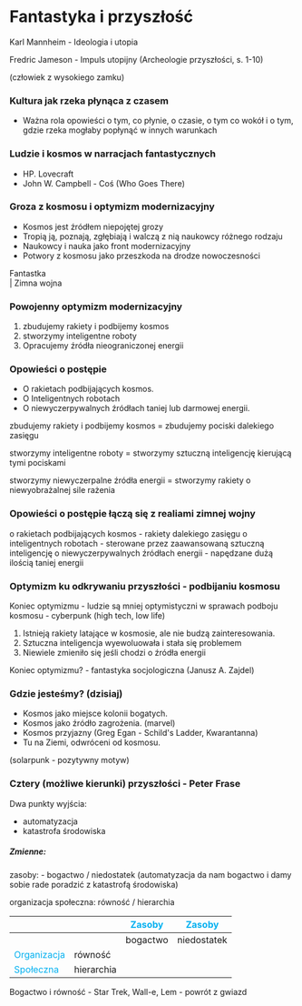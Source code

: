 

# Fantastyka i przyszłość



Karl Mannheim - Ideologia i utopia

Fredric Jameson - Impuls utopijny (Archeologie przyszłości, s. 1-10)

(człowiek z wysokiego zamku)


### Kultura jak rzeka płynąca z czasem
- Ważna rola opowieści o tym, co płynie, o czasie, o tym co wokół i o tym, gdzie rzeka mogłaby popłynąć w innych warunkach

### Ludzie i kosmos w narracjach fantastycznych

- HP. Lovecraft
- John W. Campbell - Coś (Who Goes There)

### Groza z kosmosu i optymizm modernizacyjny

- Kosmos jest źródłem niepojętej grozy
- Tropią ją, poznają, zgłębiają i walczą z nią naukowcy różnego rodzaju
- Naukowcy i nauka jako front modernizacyjny
- Potwory z kosmosu jako przeszkoda na drodze nowoczesności


Fantastka     
    |
Zimna wojna

### Powojenny optymizm modernizacyjny

1. zbudujemy rakiety i podbijemy kosmos
2. stworzymy inteligentne roboty
3. Opracujemy źródła nieograniczonej energii


### Opowieści o postępie

- O rakietach podbijających kosmos.
- O Inteligentnych robotach
- O niewyczerpywalnych źródłach taniej lub darmowej energii.



zbudujemy rakiety i podbijemy kosmos = zbudujemy pociski dalekiego zasięgu

stworzymy inteligentne roboty = stworzymy sztuczną inteligencję kierującą tymi pociskami

stworzymy niewyczerpalne źródła energii = stworzymy rakiety o niewyobrażalnej sile rażenia


### Opowieści o postępie łączą się z realiami zimnej wojny

o rakietach podbijających kosmos         - rakiety dalekiego zasięgu
o inteligentnych robotach                      - sterowane przez zaawansowaną sztuczną inteligencję
o niewyczerpywalnych źródłach energii - napędzane dużą ilością taniej energii


### Optymizm ku odkrywaniu przyszłości - podbijaniu kosmosu 

Koniec optymizmu - ludzie są mniej optymistyczni w sprawach podboju kosmosu - cyberpunk (high tech, low life)


1. Istnieją rakiety latające w kosmosie, ale nie budzą zainteresowania.
2. Sztuczna inteligencja wyewoluowała i stała się problemem
3. Niewiele zmieniło się jeśli chodzi o źródła energii

Koniec optymizmu? - fantastyka socjologiczna (Janusz A. Zajdel)



### Gdzie jesteśmy? (dzisiaj)

- Kosmos jako miejsce kolonii bogatych.
- Kosmos jako źródło zagrożenia. (marvel)
- Kosmos przyjazny (Greg Egan - Schild's Ladder, Kwarantanna)
- Tu na Ziemi, odwróceni od kosmosu.

(solarpunk - pozytywny motyw)



### Cztery (możliwe kierunki) przyszłości - Peter Frase


Dwa punkty wyjścia:
- automatyzacja
- katastrofa środowiska



##### Zmienne:

zasoby: - bogactwo / niedostatek
(automatyzacja da nam bogactwo i damy sobie rade poradzić z katastrofą środowiska)

organizacja społeczna: równość / hierarchia



|                                          |            | <font color="#00b0f0">Zasoby</font> | <font color="#00b0f0">Zasoby</font> |
| ---------------------------------------- | ---------- | ----------------------------------- | ----------------------------------- |
|                                          |            | bogactwo                            | niedostatek                         |
| <font color="#00b0f0">Organizacja</font> | równość    |                                     |                                     |
| <font color="#00b0f0">Społeczna</font>   | hierarchia |                                     |                                     |


Bogactwo i równość - Star Trek, Wall-e, Lem - powrót z gwiazd


